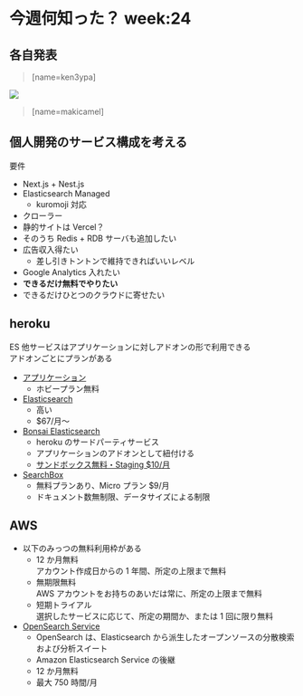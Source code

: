# 今週何知った？ week:24

## 各自発表

> [name=ken3ypa]

![](https://i.imgur.com/cG9XEmC.png)

> [name=makicamel]

## 個人開発のサービス構成を考える
要件
- Next.js + Nest.js
- Elasticsearch Managed
  - kuromoji 対応
- クローラー
- 静的サイトは Vercel？
- そのうち Redis + RDB サーバも追加したい
- 広告収入得たい
  - 差し引きトントンで維持できればいいレベル
- Google Analytics 入れたい
- **できるだけ無料でやりたい**
- できるだけひとつのクラウドに寄せたい

## heroku
ES 他サービスはアプリケーションに対しアドオンの形で利用できる  
アドオンごとにプランがある

- [アプリケーション](https://jp.heroku.com/pricing)
  - ホビープラン無料
- [Elasticsearch](https://elements.heroku.com/addons/foundelasticsearch)
  - 高い
  - $67/月〜
- [Bonsai Elasticsearch](https://devcenter.heroku.com/articles/bonsai)
  - heroku のサードパーティサービス
  - アプリケーションのアドオンとして紐付ける
  - [サンドボックス無料・Staging $10/月](https://elements.heroku.com/addons/bonsai#pricing)
- [SearchBox](https://elements.heroku.com/addons/searchbox#pricing)
  - 無料プランあり、Micro プラン $9/月
  - ドキュメント数無制限、データサイズによる制限
## AWS
- 以下のみっつの無料利用枠がある
  - 12 か月無料  
  アカウント作成日からの 1 年間、所定の上限まで無料
  - 無期限無料  
  AWS アカウントをお持ちのあいだは常に、所定の上限まで無料
  - 短期トライアル  
  選択したサービスに応じて、所定の期間か、または 1 回に限り無料
- [OpenSearch Service](https://aws.amazon.com/jp/opensearch-service/)
  - OpenSearch は、Elasticsearch から派生したオープンソースの分散検索および分析スイート
  - Amazon Elasticsearch Service の後継
  - 12 か月無料
  - 最大 750 時間/月
